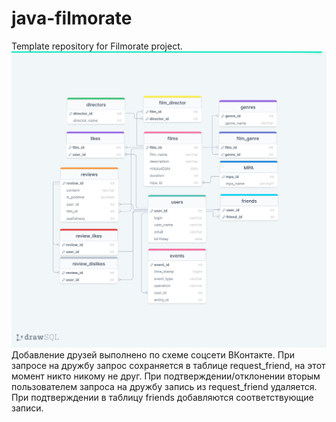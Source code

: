 # java-filmorate
Template repository for Filmorate project.
![Схема БД](https://github.com/zxc17/java-filmorate/blob/add-friends-likes/DB.png)
Добавление друзей выполнено по схеме соцсети ВКонтакте.
При запросе на дружбу запрос сохраняется в таблице request_friend, на этот момент никто
никому не друг. При подтверждении/отклонении вторым пользователем запроса на дружбу
запись из request_friend удаляется. При подтверждении в таблицу friends добавляются
соответствующие записи.
